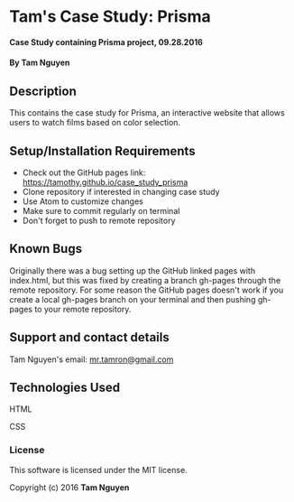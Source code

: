 # Tam's Case Study: Prisma

#### Case Study containing Prisma project, 09.28.2016

#### By Tam Nguyen

## Description

This contains the case study for Prisma, an interactive website that allows users to watch films based on color selection.

## Setup/Installation Requirements

* Check out the GitHub pages link: https://tamothy.github.io/case_study_prisma
* Clone repository if interested in changing case study
* Use Atom to customize changes
* Make sure to commit regularly on terminal
* Don't forget to push to remote repository

## Known Bugs

Originally there was a bug setting up the GitHub linked pages with index.html, but this was fixed by creating a branch gh-pages through the remote repository. For some reason the GitHub pages doesn't work if you create a local gh-pages branch on your terminal and then pushing gh-pages to your remote repository.

## Support and contact details

Tam Nguyen's email: mr.tamron@gmail.com

## Technologies Used

HTML

CSS

### License

This software is licensed under the MIT license.

Copyright (c) 2016 **Tam Nguyen**
